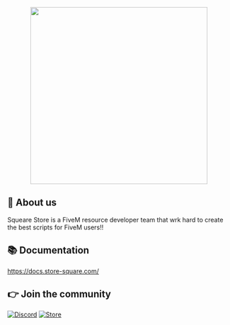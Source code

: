 <p align="center">
  <img width="400" height="400" src="https://dunb17ur4ymx4.cloudfront.net/webstore/logos/474e5f71562e99473b94ca14e5a6b9025739d6dd.png">
</p>

## 👋 About us
Squeare Store is a FiveM resource developer team that wrk hard to create the best scripts for FiveM users!!

## 📚 Documentation
https://docs.store-square.com/

## 👉 Join the community
[![Discord](https://img.shields.io/badge/Discord-%237289DA.svg?style=for-the-badge&logo=discord&logoColor=white)](https://discord.gg/zFVG2XZY7d)
[![Store](https://img.shields.io/badge/Twitter-%231DA1F2.svg?style=for-the-badge&logo=Twitter&logoColor=white)](https://www.store-square.com/)

